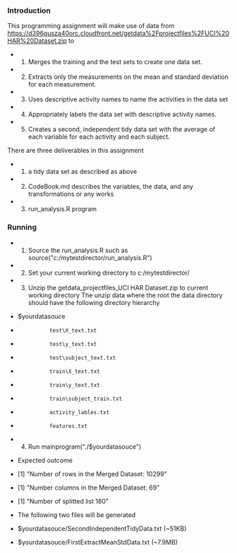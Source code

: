 ### Introduction

This programming assignment will make use of data from
https://d396qusza40orc.cloudfront.net/getdata%2Fprojectfiles%2FUCI%20HAR%20Dataset.zip 
to 
- 1) Merges the training and the test sets to create one data set.
- 2) Extracts only the measurements on the mean and standard deviation for each measurement. 
- 3) Uses descriptive activity names to name the activities in the data set
- 4) Appropriately labels the data set with descriptive activity names. 
- 5) Creates a second, independent tidy data set with the average of each variable for each activity and each subject.


There are three deliverables in this assignment
- 1) a tidy data set as described as above
- 2) CodeBook.md describes the variables, the data, and any transformations or any works
- 3) run_analysis.R program

### Running
- 1) Source the run_analysis.R such as source("c:/mytestdirector/run_analysis.R")
- 2) Set your current working directory to c:/mytestdirector/
- 3) Unzip the getdata_projectfiles_UCI HAR Dataset.zip to  current working directory
   The unzip data where the root the data directory should have the following
   directory hierarchy
   
-   $yourdatasouce
-               test\X_text.txt
-               test\y_text.txt
-               test\subject_text.txt
-               train\X_text.txt
-               train\y_text.txt
-               train\subject_train.txt
-               activity_lables.txt
-               features.txt
- 4) Run mainprogram("./$yourdatasouce")
 
- Expected outcome
- [1] "Number of rows in the Merged Dataset:  10299"
- [1] "Number columns in the Merged Dataset:  69"
- [1] "Number of splitted list  180"
- The following two files will be generated
- $yourdatasouce/SecondIndependentTidyData.txt (~51KB)
- $yourdatasouce/FirstExtractMeanStdData.txt (~7.9MB)
 
 
               
   
